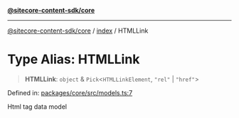 [**@sitecore-content-sdk/core**](../../README.md)

***

[@sitecore-content-sdk/core](../../README.md) / [index](../README.md) / HTMLLink

# Type Alias: HTMLLink

> **HTMLLink**: `object` & `Pick`\<`HTMLLinkElement`, `"rel"` \| `"href"`\>

Defined in: [packages/core/src/models.ts:7](https://github.com/Sitecore/xmc-jss-dev/blob/720101351f0fb188079de6af083055c123c9442b/packages/core/src/models.ts#L7)

Html <link> tag data model
